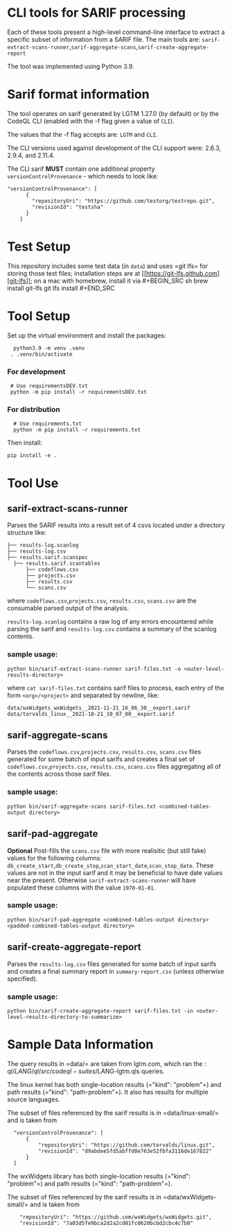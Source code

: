 # CLI tools for SARIF processing 

  Each of these tools present a high-level command-line interface to extract a
  specific subset of information from a SARIF file. The main tools are: `sarif-extract-scans-runner`,`sarif-aggregate-scans`,`sarif-create-aggregate-report`

  The tool was implemented using Python 3.9.

# Sarif format information

  The tool operates on sarif generated by LGTM 1.27.0 (by default) or by the CodeQL CLI (enabled with the -f flag given a value of `CLI`).

  The values that the -f flag accepts are: `LGTM` and `CLI`.

  The CLI versions used against development of the CLI support were: 2.6.3, 2.9.4, and 2.11.4.

  The CLI sarif **MUST** contain one additional property `versionControlProvenance` - which needs to look like:
  ```
  "versionControlProvenance": [
        {
          "repositoryUri": "https://github.com/testorg/testrepo.git",
          "revisionId": "testsha"
        }
      ]
  ```

# Test Setup
  This repository includes some test data (in `data`) and uses =git lfs= for storing those test files; installation steps are at
  [[https://git-lfs.github.com][git-lfs]]; on a mac with homebrew, install it via
  #+BEGIN_SRC sh
    brew install git-lfs
    git lfs install
  #+END_SRC

# Tool Setup
Set up the virtual environment and install the packages:
 ```
   python3.9 -m venv .venv
  . .venv/bin/activate
  ```

  ### For development
 ```
  # Use requirementsDEV.txt 
  python -m pip install -r requirementsDEV.txt
  ```

  ### For distribution
  ```
    # Use requirements.txt 
    python -m pip install -r requirements.txt
   ```

  Then install:
  ```
  pip install -e .
  ```

# Tool Use

## sarif-extract-scans-runner
   Parses the SARIF results into a result set of 4 csvs located under a directory structure like: 
  ```
  ├── results-log.scanlog
  ├── results-log.csv
  ├── results.sarif.scanspec
    ├── results.sarif.scantables
        ├── codeflows.csv
        ├── projects.csv
        ├── results.csv
        └── scans.csv
  ```

  where `codeflows.csv`,`projects.csv`, `results.csv`, `scans.csv` are the consumable parsed output of the analysis. 
  
  `results-log.scanlog` contains a raw log of any errors encountered while parsing the sarif and `results-log.csv` contains a summary of the scanlog contents.

  ### sample usage:
  ```
  python bin/sarif-extract-scans-runner sarif-files.txt -o <outer-level-results-directory>
  ```

  where `cat sarif-files.txt` contains sarif files to process, each entry of the form `<org>/<project>` and separated by newline, like:
  ```
  data/wxWidgets_wxWidgets__2021-11-21_16_06_30__export.sarif
  data/torvalds_linux__2021-10-21_10_07_00__export.sarif
  ```

## sarif-aggregate-scans
  Parses the `codeflows.csv`,`projects.csv`, `results.csv`, `scans.csv` files generated for some batch of input sarifs and creates a final set of `codeflows.csv`,`projects.csv`, `results.csv`, `scans.csv` files aggregating all of the contents across those sarif files.

  ### sample usage:
  ```
  python bin/sarif-aggregate-scans sarif-files.txt <combined-tables-output directory>
  ```

## sarif-pad-aggregate
  **Optional** Post-fills the `scans.csv` file with more realisitic (but still fake) values for the following columns: `db_create_start`,`db_create_stop`,`scan_start_date`,`scan_stop_date`. These values are not in the input sarif and it may be beneficial to have date values near the present. Otherwise `sarif-extract-scans-runner` will have populated these columns with the value `1970-01-01`.

  ### sample usage:
  ```
  python bin/sarif-pad-aggregate <combined-tables-output directory> <padded-combined-tables-output directory>
  ```

## sarif-create-aggregate-report
  Parses the `results-log.csv` files generated for some batch of input sarifs and creates a final summary report in `summary-report.csv` (unless otherwise specified).

  ### sample usage:
  ```
  python bin/sarif-create-aggregate-report sarif-files.txt -in <outer-level-results-directory-to-summarize>
  ```

# Sample Data Information
  The query results in =data/= are taken from lgtm.com, which ran the
  : ql/$LANG/ql/src/codeql-suites/$LANG-lgtm.qls
  queries.

  The linux kernel has both single-location results (="kind": "problem"=) and path
  results (="kind": "path-problem"=).  It also has results for multiple source
  languages.

  The subset of files referenced by the sarif results is in =data/linux-small/=
  and is taken from 
  ```
    "versionControlProvenance": [
        {
            "repositoryUri": "https://github.com/torvalds/linux.git",
            "revisionId": "d9abdee5fd5abffd0e763e52fbfa3116de167822"
        }
    ]
  ```

  The wxWidgets library has both single-location results (="kind": "problem"=) and path
  results (="kind": "path-problem"=). 

  The subset of files referenced by the sarif results is in =data/wxWidgets-small/=
  and is taken from 

```
    "repositoryUri": "https://github.com/wxWidgets/wxWidgets.git",
    "revisionId": "7a03d5fe9bca2d2a2cd81fc0620bcbd2cbc4c7b0"
 ```

